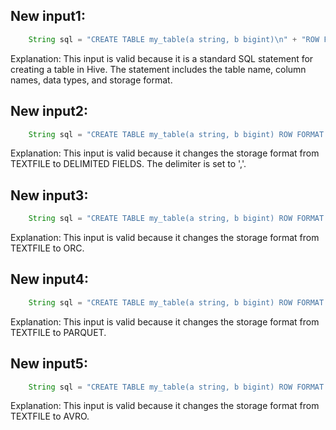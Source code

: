 ## New input1:
```java
    String sql = "CREATE TABLE my_table(a string, b bigint)\n" + "ROW FORMAT SERDE 'org.apache.hadoop.hive.serde2.JsonSerDe'\n" + "STORED AS TEXTFILE";
```
Explanation: This input is valid because it is a standard SQL statement for creating a table in Hive. The statement includes the table name, column names, data types, and storage format.

## New input2:
```java
    String sql = "CREATE TABLE my_table(a string, b bigint) ROW FORMAT DELIMITED FIELDS TERMINATED BY ',' STORED AS TEXTFILE";
```
Explanation: This input is valid because it changes the storage format from TEXTFILE to DELIMITED FIELDS. The delimiter is set to ','.

## New input3:
```java
    String sql = "CREATE TABLE my_table(a string, b bigint) ROW FORMAT SERDE 'org.apache.hadoop.hive.serde2.JsonSerDe' STORED AS ORC";
```
Explanation: This input is valid because it changes the storage format from TEXTFILE to ORC.

## New input4:
```java
    String sql = "CREATE TABLE my_table(a string, b bigint) ROW FORMAT SERDE 'org.apache.hadoop.hive.serde2.JsonSerDe' STORED AS PARQUET";
```
Explanation: This input is valid because it changes the storage format from TEXTFILE to PARQUET.

## New input5:
```java
    String sql = "CREATE TABLE my_table(a string, b bigint) ROW FORMAT SERDE 'org.apache.hadoop.hive.serde2.JsonSerDe' STORED AS AVRO";
```
Explanation: This input is valid because it changes the storage format from TEXTFILE to AVRO.
